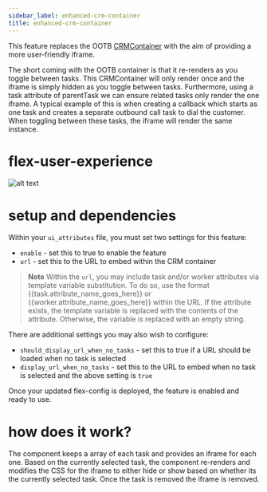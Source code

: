 ```yaml
---
sidebar_label: enhanced-crm-container
title: enhanced-crm-container
---
```


This feature replaces the OOTB [CRMContainer](https://assets.flex.twilio.com/docs/releases/flex-ui/2.0.0-beta.1/programmable-components/components/CRMContainer) with the aim of providing a more user-friendly iframe.

The short coming with the OOTB container is that it re-renders as you toggle between tasks. This CRMContainer will only render once and the iframe is simply hidden as you toggle between tasks. Furthermore, using a task attribute of parentTask we can ensure related tasks only render the one iframe. A typical example of this is when creating a callback which starts as one task and creates a separate outbound call task to dial the customer. When toggling between these tasks, the iframe will render the same instance.

# flex-user-experience

![alt text](/img/features/enhanced-crm-container/flex-user-experience-enhanced-crm-container.gif)

# setup and dependencies

Within your `ui_attributes` file, you must set two settings for this feature:

- `enable` - set this to true to enable the feature
- `url` - set this to the URL to embed within the CRM container

> **Note**
> Within the `url`, you may include task and/or worker attributes via template variable substitution. To do so, use the format {{task.attribute_name_goes_here}} or {{worker.attribute_name_goes_here}} within the URL. If the attribute exists, the template variable is replaced with the contents of the attribute. Otherwise, the variable is replaced with an empty string.

There are additional settings you may also wish to configure:

- `should_display_url_when_no_tasks` - set this to true if a URL should be loaded when no task is selected
- `display_url_when_no_tasks` - set this to the URL to embed when no task is selected and the above setting is `true`

Once your updated flex-config is deployed, the feature is enabled and ready to use.

# how does it work?

The component keeps a array of each task and provides an iframe for each one. Based on the currently selected task, the component re-renders and modifies the CSS for the iframe to either hide or show based on whether its the currently selected task. Once the task is removed the iframe is removed.
